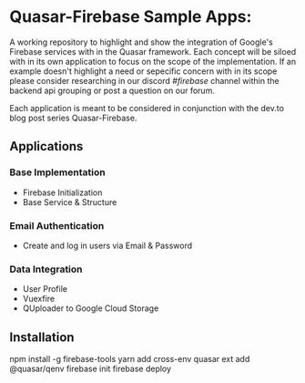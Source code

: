 # **Quasar-Firebase Sample Apps**:
A working repository to highlight and show the integration of Google's Firebase services with in the Quasar framework. Each concept will be siloed with in its own application to focus on the scope of the implementation. If an example doesn't highlight a need or sepecific concern with in its scope please consider researching in our discord *#firebase* channel within the backend api grouping or post a question on our forum.

Each application is meant to be considered in conjunction with the dev.to blog post series Quasar-Firebase.

## **Applications**
### **Base Implementation**
  - Firebase Initialization
  - Base Service & Structure
### **Email Authentication**
  - Create and log in users via Email & Password
### **Data Integration**
  - User Profile
  - Vuexfire
  - QUploader to Google Cloud Storage

## **Installation**
npm install -g firebase-tools
yarn add cross-env
quasar ext add @quasar/qenv
firebase init
firebase deploy

